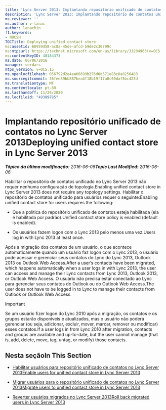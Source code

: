 ```yaml
---
title: 'Lync Server 2013: Implantando repositório unificado de contatos'
description: 'Lync Server 2013: Implantando repositório de contatos unificado.'
ms.reviewer: ''
ms.author: v-lanac
author: lanachin
f1.keywords:
- NOCSH
TOCTitle: Deploying unified contact store
ms:assetid: 68959d58-ac8a-45de-afcd-b9de2c36799c
ms:mtpsurl: https://technet.microsoft.com/en-us/library/JJ204963(v=OCS.15)
ms:contentKeyID: 48184373
ms.date: 06/06/2016
manager: serdars
mtps_version: v=OCS.15
ms.openlocfilehash: 056792d2e4ea66699b276d0d571e83c8a0256483
ms.sourcegitcommit: 36fee89bb887bea4f18b19f17a8c69daf5bc423d
ms.translationtype: MT
ms.contentlocale: pt-BR
ms.lasthandoff: 11/24/2020
ms.locfileid: "49389785"
---
```

# <a name="deploying-unified-contact-store-in-lync-server-2013"></a><span data-ttu-id="c4918-103">Implantando repositório unificado de contatos no Lync Server 2013</span><span class="sxs-lookup"><span data-stu-id="c4918-103">Deploying unified contact store in Lync Server 2013</span></span>

<div data-xmlns="http://www.w3.org/1999/xhtml">

<div class="topic" data-xmlns="http://www.w3.org/1999/xhtml" data-msxsl="urn:schemas-microsoft-com:xslt" data-cs="https://msdn.microsoft.com/">

<div data-asp="https://msdn2.microsoft.com/asp">



</div>

<div id="mainSection">

<div id="mainBody"><span data-ttu-id="c4918-104">

<span> </span></span><span class="sxs-lookup"><span data-stu-id="c4918-104">

<span> </span></span></span>

<span data-ttu-id="c4918-105">_**Tópico da última modificação:** 2016-06-06_</span><span class="sxs-lookup"><span data-stu-id="c4918-105">_**Topic Last Modified:** 2016-06-06_</span></span>

<span data-ttu-id="c4918-106">Habilitar o repositório de contatos unificado no Lync Server 2013 não requer nenhuma configuração de topologia.</span><span class="sxs-lookup"><span data-stu-id="c4918-106">Enabling unified contact store in Lync Server 2013 does not require any topology settings.</span></span> <span data-ttu-id="c4918-107">Habilitar o repositório de contatos unificado para usuários requer o seguinte:</span><span class="sxs-lookup"><span data-stu-id="c4918-107">Enabling unified contact store for users requires the following:</span></span>

  - <span data-ttu-id="c4918-108">Que a política do repositório unificado de contatos esteja habilitada (ela é habilitada por padrão).</span><span class="sxs-lookup"><span data-stu-id="c4918-108">Unified contact store policy is enabled (default is enabled).</span></span>

  - <span data-ttu-id="c4918-109">Os usuários fazem logon com o Lync 2013 pelo menos uma vez.</span><span class="sxs-lookup"><span data-stu-id="c4918-109">Users log in with Lync 2013 at least once.</span></span>

<span data-ttu-id="c4918-110">Após a migração dos contatos de um usuário, o que acontece automaticamente quando um usuário faz logon com o Lync 2013, o usuário pode acessar e gerenciar seus contatos do Lync do Lync 2013, Outlook 2013 ou Outlook Web Access.</span><span class="sxs-lookup"><span data-stu-id="c4918-110">After a user’s contacts have been migrated, which happens automatically when a user logs in with Lync 2013, the user can access and manage their Lync contacts from Lync 2013, Outlook 2013, or Outlook Web Access.</span></span> <span data-ttu-id="c4918-111">O usuário não precisa estar conectado ao Lync para gerenciar seus contatos do Outlook ou do Outlook Web Access.</span><span class="sxs-lookup"><span data-stu-id="c4918-111">The user does not have to be logged in to Lync to manage their contacts from Outlook or Outlook Web Access.</span></span>

<div>


> [!IMPORTANT]  
> <span data-ttu-id="c4918-112">Se um usuário fizer logon do Lync 2010 após a migração, os contatos e os grupos estarão disponíveis e atualizados, mas o usuário não poderá gerenciar (ou seja, adicionar, excluir, mover, marcar, remover ou modificar) esses contatos.</span><span class="sxs-lookup"><span data-stu-id="c4918-112">If a user logs in from Lync 2010 after migration, contacts and groups are available and up-to-date, but the user cannot manage (that is, add, delete, move, tag, untag, or modify) those contacts.</span></span>



</div>

<div>

## <a name="in-this-section"></a><span data-ttu-id="c4918-113">Nesta seção</span><span class="sxs-lookup"><span data-stu-id="c4918-113">In This Section</span></span>

  - [<span data-ttu-id="c4918-114">Habilitar usuários para repositório unificado de contatos no Lync Server 2013</span><span class="sxs-lookup"><span data-stu-id="c4918-114">Enable users for unified contact store in Lync Server 2013</span></span>](lync-server-2013-enable-users-for-unified-contact-store.md)

  - [<span data-ttu-id="c4918-115">Migrar usuários para o repositório unificado de contatos no Lync Server 2013</span><span class="sxs-lookup"><span data-stu-id="c4918-115">Migrate users to unified contact store in Lync Server 2013</span></span>](lync-server-2013-migrate-users-to-unified-contact-store.md)

  - [<span data-ttu-id="c4918-116">Reverter usuários migrados no Lync Server 2013</span><span class="sxs-lookup"><span data-stu-id="c4918-116">Roll back migrated users in Lync Server 2013</span></span>](lync-server-2013-roll-back-migrated-users.md)

<span data-ttu-id="c4918-117"></div>

</div>

<span> </span>

</div>

</div>

</span><span class="sxs-lookup"><span data-stu-id="c4918-117"></div>

</div>

<span> </span>

</div>

</div>

</span></span></div>

